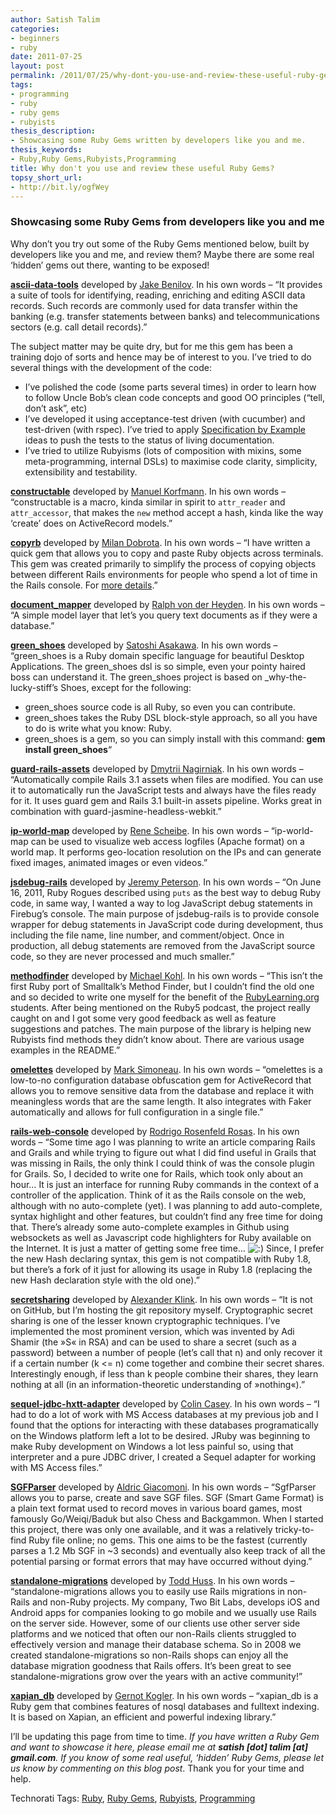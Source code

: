 ```yaml
---
author: Satish Talim
categories:
- beginners
- ruby
date: 2011-07-25
layout: post
permalink: /2011/07/25/why-dont-you-use-and-review-these-useful-ruby-gems/
tags:
- programming
- ruby
- ruby gems
- rubyists
thesis_description:
- Showcasing some Ruby Gems written by developers like you and me.
thesis_keywords:
- Ruby,Ruby Gems,Rubyists,Programming
title: Why don't you use and review these useful Ruby Gems?
topsy_short_url:
- http://bit.ly/ogfWey
---
```


<div>
  <h3>
    Showcasing some Ruby Gems from developers like you and me
  </h3>
  
  <p class="alert">
    Why don&#8217;t you try out some of the Ruby Gems mentioned below, built by developers like you and me, and review them? Maybe there are some real &#8216;hidden&#8217; gems out there, wanting to be exposed!
  </p>
  
  <p>
    <strong><a href="https://github.com/benilovj/ascii-data-tools">ascii-data-tools</a></strong> developed by <a href="http://twitter.com/#!/benilov">Jake Benilov</a>. In his own words &#8211; &#8220;It provides a suite of tools for identifying, reading, enriching and editing ASCII data records. Such records are commonly used for data transfer within the banking (e.g. transfer statements between banks) and telecommunications sectors (e.g. call detail records).&#8221;
  </p>
  
  <p>
    The subject matter may be quite dry, but for me this gem has been a training dojo of sorts and hence may be of interest to you. I&#8217;ve tried to do several things with the development of the code:
  </p>
  
  <ul>
    <li>
      I&#8217;ve polished the code (some parts several times) in order to learn how to follow Uncle Bob&#8217;s clean code concepts and good OO principles (&#8220;tell, don&#8217;t ask&#8221;, etc)
    </li>
    <li>
      I&#8217;ve developed it using acceptance-test driven (with cucumber) and test-driven (with rspec). I&#8217;ve tried to apply <a href="http://specificationbyexample.com/key_ideas.html">Specification by Example</a> ideas to push the tests to the status of living documentation.
    </li>
    <li>
      I&#8217;ve tried to utilize Rubyisms (lots of composition with mixins, some meta-programming, internal DSLs) to maximise code clarity, simplicity, extensibility and testability.
    </li>
  </ul>
  
  <p>
    <strong><a href="https://github.com/mkorfmann/constructable">constructable</a></strong> developed by <a href="http://twitter.com/#!/mkorfmann">Manuel Korfmann</a>. In his own words &#8211; &#8220;constructable is a macro, kinda similar in spirit to <code>attr_reader</code> and <code>attr_accessor</code>, that makes the <code>new</code> method accept a hash, kinda like the way &#8216;create&#8217; does on ActiveRecord models.&#8221;
  </p>
  
  <p>
    <strong><a href="https://github.com/milandobrota/copyrb">copyrb</a></strong> developed by <a href="http://milandobrota.com/">Milan Dobrota</a>. In his own words &#8211; &#8220;I have written a quick gem that allows you to copy and paste Ruby objects across terminals. This gem was created primarily to simplify the process of copying objects between different Rails environments for people who spend a lot of time in the Rails console. For <a href="http://rubylove.info/post/3409677596/copyrb-gem-for-copying-and-pasting-ruby-objects">more details</a>.&#8221;
  </p>
  
  <p>
    <strong><a href="https://github.com/ralph/document_mapper">document_mapper</a></strong> developed by <a href="http://twitter.com/#!/ralph">Ralph von der Heyden</a>. In his own words &#8211; &#8220;A simple model layer that let&#8217;s you query text documents as if they were a database.&#8221;
  </p>
  
  <p>
    <strong><a href="https://github.com/ashbb/green_shoes">green_shoes</a></strong> developed by <a href="http://twitter.com/#!/ashbb">Satoshi Asakawa</a>. In his own words &#8211; &#8220;green_shoes is a Ruby domain specific language for beautiful Desktop Applications. The green_shoes dsl is so simple, even your pointy haired boss can understand it. The green_shoes project is based on _why-the-lucky-stiff&#8217;s Shoes, except for the following:
  </p>
  
  <ul>
    <li>
      green_shoes source code is all Ruby, so even you can contribute.
    </li>
    <li>
      green_shoes takes the Ruby DSL block-style approach, so all you have to do is write what you know: Ruby.
    </li>
    <li>
      green_shoes is a gem, so you can simply install with this command: <b>gem install green_shoes</b>&#8220;
    </li>
  </ul>
  
  <p>
    <strong><a href="https://github.com/dnagir/guard-rails-assets">guard-rails-assets</a></strong> developed by <a href="https://plus.google.com/116807208912177719748/">Dmytrii Nagirniak</a>. In his own words &#8211; &#8220;Automatically compile Rails 3.1 assets when files are modified. You can use it to automatically run the JavaScript tests and always have the files ready for it. It uses guard gem and Rails 3.1 built-in assets pipeline. Works great in combination with guard-jasmine-headless-webkit.&#8221;
  </p>
  
  <p>
    <strong><a href="https://github.com/darxriggs/ip-world-map">ip-world-map</a></strong> developed by <a href="https://plus.google.com/102020526201098205404">Rene Scheibe</a>. In his own words &#8211; &#8220;ip-world-map can be used to visualize web access logfiles (Apache format) on a world map. It performs geo-location resolution on the IPs and can generate fixed images, animated images or even videos.&#8221;
  </p>
  
  <p>
    <strong><a href="https://github.com/jeremygpeterson/jsdebug-rails">jsdebug-rails</a></strong> developed by <a href="https://plus.google.com/u/0/111499813995138329804/">Jeremy Peterson</a>. In his own words &#8211; &#8220;On June 16, 2011, Ruby Rogues described using <code>puts</code> as the best way to debug Ruby code, in same way, I wanted a way to log JavaScript debug statements in Firebug&#8217;s console. The main purpose of jsdebug-rails is to provide console wrapper for debug statements in JavaScript code during development, thus including the file name, line number, and comment/object. Once in production, all debug statements are removed from the JavaScript source code, so they are never processed and much smaller.&#8221;
  </p>
  
  <p>
    <strong><a href="https://github.com/citizen428/methodfinder">methodfinder</a></strong> developed by <a href="https://plus.google.com/u/0/101046237539584353961/">Michael Kohl</a>. In his own words &#8211; &#8220;This isn&#8217;t the first Ruby port of Smalltalk&#8217;s Method Finder, but I couldn&#8217;t find the old one and so decided to write one myself for the benefit of the <a href="http://RubyLearning.org/">RubyLearning.org</a> students. After being mentioned on the Ruby5 podcast, the project really caught on and I got some very good feedback as well as feature suggestions and patches. The main purpose of the library is helping new Rubyists find methods they didn&#8217;t know about. There are various usage examples in the README.&#8221;
  </p>
  
  <p>
    <strong><a href="https://github.com/marksim/omelettes">omelettes</a></strong> developed by <a href="http://twitter.com/#!/marksim">Mark Simoneau</a>. In his own words &#8211; &#8220;omelettes is a low-to-no configuration database obfuscation gem for ActiveRecord that allows you to remove sensitive data from the database and replace it with meaningless words that are the same length. It also integrates with Faker automatically and allows for full configuration in a single file.&#8221;
  </p>
  
  <p>
    <strong><a href="https://github.com/rosenfeld/rails-web-console">rails-web-console</a></strong> developed by <a href="https://plus.google.com/u/1/112046748094887665556/">Rodrigo Rosenfeld Rosas</a>. In his own words &#8211; &#8220;Some time ago I was planning to write an article comparing Rails and Grails and while trying to figure out what I did find useful in Grails that was missing in Rails, the only think I could think of was the console plugin for Grails. So, I decided to write one for Rails, which took only about an hour&#8230; It is just an interface for running Ruby commands in the context of a controller of the application. Think of it as the Rails console on the web, although with no auto-complete (yet). I was planning to add auto-complete, syntax highlight and other features, but couldn&#8217;t find any free time for doing that. There&#8217;s already some auto-complete examples in Github using websockets as well as Javascript code highlighters for Ruby available on the Internet. It is just a matter of getting some free time&#8230; <img src="http://rubylearning.com/blog/wp-includes/images/smilies/icon_smile.gif" alt=":)" class="wp-smiley" /> Since, I prefer the new Hash declaring syntax, this gem is not compatible with Ruby 1.8, but there&#8217;s a fork of it just for allowing its usage in Ruby 1.8 (replacing the new Hash declaration style with the old one).&#8221;
  </p>
  
  <p>
    <strong><a href="http://git.alech.de/?p=secretsharing.git">secretsharing</a></strong> developed by <a href="http://twitter.com/#!/alech">Alexander Klink</a>. In his own words &#8211; &#8220;It is not on GitHub, but I&#8217;m hosting the git repository myself. Cryptographic secret sharing is one of the lesser known cryptographic techniques. I&#8217;ve implemented the most prominent version, which was invented by Adi Shamir (the »S« in RSA) and can be used to share a secret (such as a password) between a number of people (let&#8217;s call that n) and only recover it if a certain number (k <= n) come together and combine their secret shares. Interestingly enough, if less than k people combine their shares, they learn nothing at all (in an information-theoretic understanding of »nothing«).&#8221;
  </p>
  
  <p>
    <strong><a href="https://github.com/colincasey/sequel-jdbc-hxtt-adapter">sequel-jdbc-hxtt-adapter</a></strong> developed by <a href="https://plus.google.com/103966022068171083922/">Colin Casey</a>. In his own words &#8211; &#8220;I had to do a lot of work with MS Access databases at my previous job and I found that the options for interacting with these databases programatically on the Windows platform left a lot to be desired. JRuby was beginning to make Ruby development on Windows a lot less painful so, using that interpreter and a pure JDBC driver, I created a Sequel adapter for working with MS Access files.&#8221;
  </p>
  
  <p>
    <strong><a href="https://github.com/Trevoke/SGFParser">SGFParser</a></strong> developed by <a href="http://gplus.to/trevoke">Aldric Giacomoni</a>. In his own words &#8211; &#8220;SgfParser allows you to parse, create and save SGF files. SGF (Smart Game Format) is a plain text format used to record moves in various board games, most famously Go/Weiqi/Baduk but also Chess and Backgammon. When I started this project, there was only one available, and it was a relatively tricky-to-find Ruby file online; no gems. This one aims to be the fastest (currently parses a 1.2 Mb SGF in ~3 seconds) and eventually also keep track of all the potential parsing or format errors that may have occurred without dying.&#8221;
  </p>
  
  <p>
    <strong><a href="https://github.com/thuss/standalone-migrations">standalone-migrations</a></strong> developed by <a href="http://twobitlabs.com/">Todd Huss</a>. In his own words &#8211; &#8220;standalone-migrations allows you to easily use Rails migrations in non-Rails and non-Ruby projects. My company, Two Bit Labs, develops iOS and Android apps for companies looking to go mobile and we usually use Rails on the server side. However, some of our clients use other server side platforms and we noticed that often our non-Rails clients struggled to effectively version and manage their database schema. So in 2008 we created standalone-migrations so non-Rails shops can enjoy all the database migration goodness that Rails offers. It&#8217;s been great to see standalone-migrations grow over the years with an active community!&#8221;
  </p>
  
  <p>
    <strong><a href="https://rubygems.org/gems/xapian_db">xapian_db</a></strong> developed by <a href="mailto:gernot@kogler-informatik.ch">Gernot Kogler</a>. In his own words &#8211; &#8220;xapian_db is a Ruby gem that combines features of nosql databases and fulltext indexing. It is based on Xapian, an efficient and powerful indexing library.&#8221;
  </p>
  
  <p class="update">
    I&#8217;ll be updating this page from time to time. <em>If you have written a Ruby Gem and want to showcase it here, please email me at <b>satish [dot] talim [at] gmail.com</b>. If you know of some real useful, &#8216;hidden&#8217; Ruby Gems, please let us know by commenting on this blog post</em>. Thank you for your time and help.
  </p>
</div>

Technorati Tags: <a href="http://technorati.com/tag/Ruby" rel="tag">Ruby</a>, <a href="http://technorati.com/tag/Ruby+Gems" rel="tag">Ruby Gems</a>, <a href="http://technorati.com/tag/Rubyists" rel="tag">Rubyists</a>, <a href="http://technorati.com/tag/Programming" rel="tag">Programming</a>
